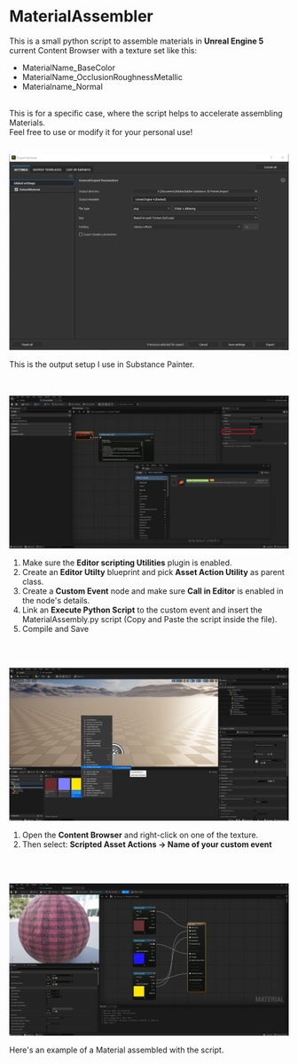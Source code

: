 # MaterialAssembler

This is a small python script to assemble materials in **Unreal Engine 5** current Content Browser with a texture set like this: 
- MaterialName_BaseColor 
- MaterialName_OcclusionRoughnessMetallic
- Materialname_Normal
<br />
This is for a specific case, where the script helps to accelerate assembling Materials. <br />
Feel free to use or modify it for your personal use! <br />
 <br />
 
![Screenshot](SubstanceMA.png)

This is the output setup I use in Substance Painter. <br />
 <br />
  <br />
 
![Screenshot](SetupUnreal.png)


1. Make sure the **Editor scripting Utilities** plugin is enabled.
2. Create an **Editor Utilty** blueprint and pick **Asset Action Utility** as parent class.
3. Create a **Custom Event** node and make sure **Call in Editor** is enabled in the node's details.
4. Link an **Execute Python Script** to the custom event and insert the MaterialAssembly.py script (Copy and Paste the script inside the file).
5. Compile and Save
 <br />
  <br />

![Screenshot](Use.png)

1. Open the **Content Browser** and right-click on one of the texture.
2. Then select: **Scripted Asset Actions -> Name of your custom event**


 <br />
  <br />

![Screenshot](Result.png)

Here's an example of a Material assembled with the script.

 <br />
  <br />
